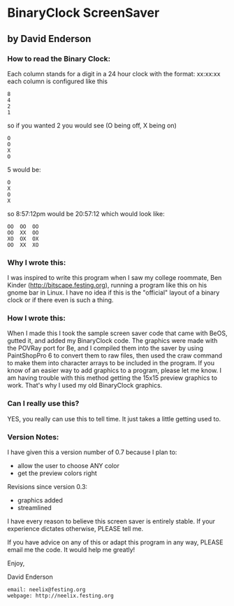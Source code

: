 
# BinaryClock ScreenSaver

## by David Enderson

### How to read the Binary Clock:

Each column stands for a digit in a 24 hour clock with the format: xx:xx:xx
each column is configured like this
```
8
4
2
1
```

so if you wanted 2 you would see  (O being off, X being on)
```
O
O
X
O
```
5 would be:
```
O
X
O
X
```
so 8:57:12pm would be 20:57:12 which would look like:
```
OO	OO	OO
OO	XX	OO
XO	OX	OX
OO	XX	XO
```

### Why I wrote this:

I was inspired to write this program when I saw my college roommate, Ben Kinder (http://bitscape.festing.org), running a program like this on his gnome bar in Linux.  I have no idea if this is the "official" layout of a binary clock or if there even is such a thing.


### How I wrote this:

When I made this I took the sample screen saver code that came with BeOS, gutted it, and added my BinaryClock code.  The graphics were made with the POVRay port for Be, and I compiled them into the saver by using PaintShopPro 6 to convert them to raw files, then used the craw command to make them into character arrays to be included in the program.  If you know of an easier way to add graphics to a program, please let me know.  I am having trouble with this method getting the 15x15 preview graphics to work.  That's why I used my old BinaryClock graphics.


### Can I really use this?

YES, you really can use this to tell time.  It just takes a little getting used to.


### Version Notes:

I have given this a version number of 0.7 because I plan to:
* allow the user to choose ANY color
* get the preview colors right

Revisions since version 0.3:
* graphics added
* streamlined

I have every reason to believe this screen saver is entirely stable.  If your experience dictates otherwise, PLEASE tell me.

If you have advice on any of this or adapt this program in any way, PLEASE email me the code.  It would help me greatly!

Enjoy,

David Enderson
```
email: neelix@festing.org
webpage: http://neelix.festing.org
```